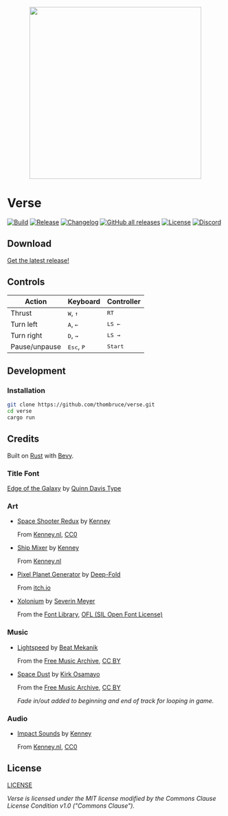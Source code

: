 <p align="center">
  <img width="400px" src="docs/assets/verse-galaxy.png" />
</p>

# Verse

[![Build](https://img.shields.io/github/actions/workflow/status/thombruce/verse/release.yml)](https://github.com/thombruce/verse/actions)
[![Release](https://img.shields.io/github/v/release/thombruce/verse)](https://github.com/thombruce/verse/releases/latest)
[![Changelog](https://img.shields.io/github/v/release/thombruce/verse?label=changelog&color=E05735)](CHANGELOG.md)
[![GitHub all releases](https://img.shields.io/github/downloads/thombruce/verse/total?link=https%3A%2F%2Fgithub.com%2Fthombruce%2Fverse%2Freleases%2Flatest)](https://github.com/thombruce/verse/releases/latest)
[![License](https://img.shields.io/badge/license-MIT%2BCC-orangered)](LICENSE)
[![Discord](https://img.shields.io/discord/697123984231366716?logo=discord&color=5865F2)](https://discord.gg/SAUagUgTfa)

## Download

[Get the latest release!](https://github.com/thombruce/verse/releases/latest)

## Controls

| Action        | Keyboard                        | Controller           |
| ------------- | ------------------------------- | -------------------- |
| Thrust        | <kbd>W</kbd>, <kbd>&uarr;</kbd> | <kbd>RT</kbd>        |
| Turn left     | <kbd>A</kbd>, <kbd>&larr;</kbd> | <kbd>LS &larr;</kbd> |
| Turn right    | <kbd>D</kbd>, <kbd>&rarr;</kbd> | <kbd>LS &rarr;</kbd> |
| Pause/unpause | <kbd>Esc</kbd>, <kbd>P</kbd>    | <kbd>Start</kbd>     |

## Development

### Installation

```sh
git clone https://github.com/thombruce/verse.git
cd verse
cargo run
```

## Credits

Built on [Rust](https://www.rust-lang.org/) with [Bevy](https://bevyengine.org/).

### Title Font

[Edge of the Galaxy](https://www.fontspace.com/edge-of-the-galaxy-font-f45748) by [Quinn Davis Type](https://www.fontspace.com/quinn-davis-type)

### Art

- [Space Shooter Redux](https://www.kenney.nl/assets/space-shooter-redux) by [Kenney](https://www.kenney.nl/)

  From [Kenney.nl](https://www.kenney.nl/), [CC0](https://creativecommons.org/publicdomain/zero/1.0/)

- [Ship Mixer](https://kenney.itch.io/ship-mixer) by [Kenney](https://www.kenney.nl/)

  From [Kenney.nl](https://www.kenney.nl/)

- [Pixel Planet Generator](https://deep-fold.itch.io/pixel-planet-generator) by [Deep-Fold](https://deep-fold.itch.io/)

  From [itch.io](https://itch.io/)

- [Xolonium](https://fontlibrary.org/en/font/xolonium) by [Severin Meyer](https://fontlibrary.org/en/member/sev)

  From the [Font Library](https://fontlibrary.org/), [OFL (SIL Open Font License)](https://scripts.sil.org/cms/scripts/page.php?site_id=nrsi&id=OFL)

### Music

- [Lightspeed](https://freemusicarchive.org/music/beat-mekanik/single/lightspeed/) by [Beat Mekanik](https://freemusicarchive.org/music/beat-mekanik/)

  From the [Free Music Archive](https://freemusicarchive.org/), [CC BY](https://creativecommons.org/licenses/by/4.0/)

- [Space Dust](https://freemusicarchive.org/music/kirk-osamayo/season-two-yellow/space-dust/) by [Kirk Osamayo](https://freemusicarchive.org/music/kirk-osamayo/)

  From the [Free Music Archive](https://freemusicarchive.org/), [CC BY](https://creativecommons.org/licenses/by/4.0/)

  _Fade in/out added to beginning and end of track for looping in game._

### Audio

- [Impact Sounds](https://www.kenney.nl/assets/impact-sounds) by [Kenney](https://www.kenney.nl/)

  From [Kenney.nl](https://www.kenney.nl/), [CC0](https://creativecommons.org/publicdomain/zero/1.0/)

## License

[LICENSE](LICENSE)

_Verse is licensed under the MIT license modified by the Commons Clause License Condition v1.0 ("Commons Clause")._
